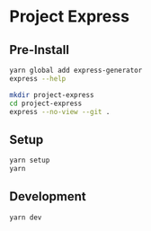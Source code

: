 # Project Express

## Pre-Install

```sh
yarn global add express-generator
express --help
```

```sh
mkdir project-express
cd project-express
express --no-view --git .
```

## Setup

```sh
yarn setup
yarn
```

## Development

```sh
yarn dev
```
